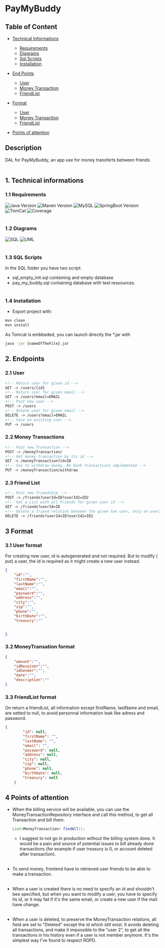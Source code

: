# PayMyBuddy

## Table of Content
* [Technical Informations](#1-technical-informations)
    * [Requirements](#11-requirements)
    * [Diagrams](#12-diagrams)
    * [Sql Scripts](#13-sql-scripts)
    * [Installation](#14-installation)
  
* [End Points](#2-endpoints)
    * [User](#21-user)
    * [Money Transaction](#22-money-transactions)
    * [FriendList](#23-friend-list)

* [Format](#3-format)
    * [User](#31-user-format)
    * [Money Transaction](#32-moneytransation-format)
    * [FriendList](#33-friendlist-format)
  
* [Points of attention](#4-points-of-attention)
  
    

## Description

DAL for PayMyBuddy, an app use for money transferts between friends
</br>
</br>

## 1. Technical informations

### 1.1 Requirements

![Java Version](https://img.shields.io/badge/Java-11.0-red)
![Maven Version](https://img.shields.io/badge/Maven-3.6.3-blue)
![MySQL](https://img.shields.io/badge/MySQL-8.0.21-cyan)
![SpringBoot Version](https://img.shields.io/badge/Spring%20Boot-2.4.1-brightgreen)
![TomCat](https://img.shields.io/badge/TomCat:8080-9.0.41-brightgreen)
![Coverage](https://img.shields.io/badge/Coverage%20with%20IT-95%25-green)
</br>
</br>

### 1.2 Diagrams

![SQL](diagrams/diag.png)
![UML](diagrams/uml.PNG)
</br>
</br>

### 1.3 SQL Scripts

In the SQL folder you have two script:

* sql_empty_init.sql containing and empty database
* pay_my_buddy.sql containing database with test ressources.
  </br>
  </br>

### 1.4 Installation
* Export project with:
```bash
mvn clean
mvn install
```
As Tomcat is embbeded, you can launch directly the *.jar with
```bash
java -jar {nameOfTheFile}.jar
```

## 2. Endpoints
### 2.1 User
```html
<!-- Return user for given id -->
GET -> /users/{id}
<!-- Return user for given email -->
GET -> /users?email=EMAIL
<!-- Post new user -->
POST -> /users
<!-- Delete user for given email -->
DELETE -> /users?email=EMAIL
<!-- Save an existing user -->
PUT -> /users
```
### 2.2 Money Transactions
```html
<!-- Post new Transaction -->
POST -> /moneyTransaction/
<!-- Get money transaction by its id -->
GET -> /moneyTransaction?id=ID
<!-- Use to withdraw money. No bank transactions implemented -->
PUT -> /moneyTransaction/withdraw
```

### 2.3 Friend List
```html
<!-- Post new friendship -->
POST -> /friends?userId=ID?userId2=ID2
<!-- Get a List with all Friends for given user id -->
GET -> /friends?userId=ID
<!-- Delete a friend relation between the given two user, only on userID side. -->
DELETE -> /friends?userId=ID?userId2=ID2
```

## 3 Format
### 3.1 User format
For creating new user, id is autogenerated and not required. But to modify ( put) a user, the id 
is required as it might create a new user instead.
```json
{
    "id":"",
    "firstName":"",
    "lastName":"",
    "email":"",
    "password":"",
    "address":"",
    "city":"",
    "zip":"",
    "phone":"",
    "birthDate":"",
    "treasury":""

      
}
```
### 3.2 MoneyTransation format
```json
{
    "amount":"",
    "idReceiver":"",
    "idSender":"",
    "date":"",
    "description":""      
}
```
### 3.3 FriendList format
On return a friendList, all information except firstName, lastName and email, are setted to null,
to avoid personnal information leak like adress and password.
```json
{
        "id": null,
        "firstName": "",
        "lastName": "",
        "email": "",
        "password": null,
        "address": null,
        "city": null,
        "zip": null,
        "phone": null,
        "birthDate": null,
        "treasury": null
    }
```

## 4 Points of attention
* When the billing service will be available, you can use the MoneyTransactionRepository 
  interface and call this method, to get all Transaction and bill them.
  ```Java
  List<MoneyTransaction> findAll();
  ```
  * I suggest to not go in production without the billing system done. It would be a pain and 
    source of potential issues to bill already done transactions (for example if user treasury 
    is 0, or account deleted after transaction).</br></br>
* To send money, frontend have to retrieved user friends to be able to make a transaction.</br></br>
* When a user is created there is no need to specify an id and shouldn't bee specified, but when you 
  want to modify a user, you  have to specify its id, or it may fail if it's the same email, or create a new user if the 
  mail have change.</br></br>
    
* When a user is deleted, to preserve the MoneyTransaction relations, all field are set to 
  "Deleted" except the id which still exist. It avoids deleting all transactions, and make it 
  impossible to the "user 2", to get all the transactions in his history even if a user is not 
  member anymore. 
  It's the simplest way I've found to respect RGPD.

